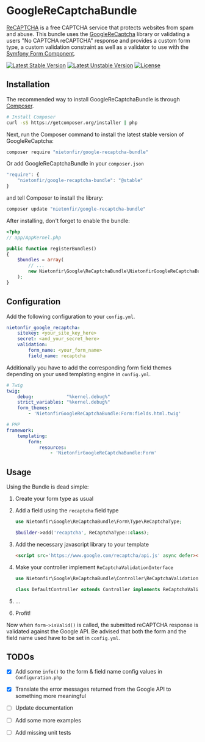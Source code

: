 GoogleReCaptchaBundle
=====================

[ReCAPTCHA](https://developers.google.com/recaptcha/) is a free CAPTCHA service that protects websites from spam and abuse.
This bundle uses the [GoogleReCaptcha](https://github.com/nietonfir/GoogleReCaptcha) library or validating a users "No CAPTCHA reCAPTCHA" response and provides a custom form type, a custom validation constraint as well as a validator to use with the [Symfony Form Component](https://github.com/symfony/Form).

[![Latest Stable Version](https://poser.pugx.org/nietonfir/google-recaptcha-bundle/v/stable.svg)](https://packagist.org/packages/nietonfir/google-recaptcha-bundle) [![Latest Unstable Version](https://poser.pugx.org/nietonfir/google-recaptcha-bundle/v/unstable.svg)](https://packagist.org/packages/nietonfir/google-recaptcha-bundle) [![License](https://poser.pugx.org/nietonfir/google-recaptcha-bundle/license.svg)](https://packagist.org/packages/nietonfir/google-recaptcha-bundle)

Installation
------------

The recommended way to install GoogleReCaptchaBundle is through
[Composer](http://getcomposer.org).

```bash
# Install Composer
curl -sS https://getcomposer.org/installer | php
```

Next, run the Composer command to install the latest stable version of GoogleReCaptcha:

```bash
composer require "nietonfir/google-recaptcha-bundle"
```

Or add GoogleReCaptchaBundle in your `composer.json`

```js
"require": {
    "nietonfir/google-recaptcha-bundle": "@stable"
}
```

and tell Composer to install the library:

``` bash
composer update "nietonfir/google-recaptcha-bundle"
```

After installing, don't forget to enable the bundle:

```php
<?php
// app/AppKernel.php

public function registerBundles()
{
    $bundles = array(
        // ...
        new Nietonfir\Google\ReCaptchaBundle\NietonfirGoogleReCaptchaBundle(),
    );
}
```

Configuration
-------------

Add the following configuration to your `config.yml`.
```yaml
nietonfir_google_recaptcha:
    sitekey: <your_site_key_here>
    secret: <and_your_secret_here>
    validation:
        form_name: <your_form_name>
        field_name: recaptcha
```

Additionally you have to add the corresponding form field themes depending on
your used templating engine in `config.yml`.

```yaml
# Twig
twig:
    debug:            "%kernel.debug%"
    strict_variables: "%kernel.debug%"
    form_themes:
        - 'NietonfirGoogleReCaptchaBundle:Form:fields.html.twig'

# PHP
framework:
    templating:
        form:
            resources:
                - 'NietonfirGoogleReCaptchaBundle:Form'
```

Usage
-----

Using the Bundle is dead simple:

1. Create your form type as usual
2. Add a field using the `recaptcha` field type
    
    ```php
    use Nietonfir\Google\ReCaptchaBundle\Form\Type\ReCaptchaType;
    
    $builder->add('recaptcha', ReCaptchaType::class);
    ```
    
3. Add the necessary javascript library to your template
    ```html
    <script src='https://www.google.com/recaptcha/api.js' async defer></script>
    ```

4. Make your controller implement `ReCaptchaValidationInterface`
    
    ```php
    use Nietonfir\Google\ReCaptchaBundle\Controller\ReCaptchaValidationInterface;

    class DefaultController extends Controller implements ReCaptchaValidationInterface
    ```
    
5. …
6. Profit!

Now when `form->isValid()` is called, the submitted reCAPTCHA response is validated against the Google API.
Be advised that both the form and the field name used have to be set in `config.yml`.

TODOs
-----
* [x] Add some `info()` to the form & field name config values in `Configuration.php`
* [x] Translate the error messages returned from the Google API to something more meaningful
* [ ] Update documentation
* [ ] Add some more examples
* [ ] Add missing unit tests

